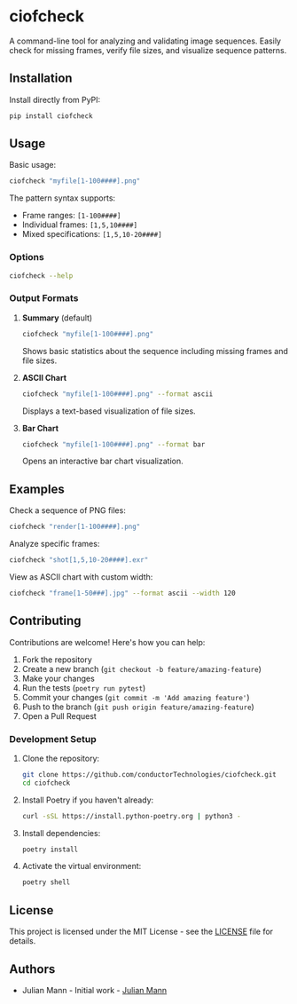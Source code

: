 # ciofcheck

A command-line tool for analyzing and validating image sequences. Easily check for missing frames, verify file sizes, and visualize sequence patterns.

## Installation

Install directly from PyPI:
```bash
pip install ciofcheck
```

## Usage

Basic usage:
```bash
ciofcheck "myfile[1-100####].png"
```

The pattern syntax supports:
- Frame ranges: `[1-100####]`
- Individual frames: `[1,5,10####]`
- Mixed specifications: `[1,5,10-20####]`

### Options

```bash
ciofcheck --help
```

### Output Formats

1. **Summary** (default)
   ```bash
   ciofcheck "myfile[1-100####].png"
   ```
   Shows basic statistics about the sequence including missing frames and file sizes.

2. **ASCII Chart**
   ```bash
   ciofcheck "myfile[1-100####].png" --format ascii
   ```
   Displays a text-based visualization of file sizes.

3. **Bar Chart**
   ```bash
   ciofcheck "myfile[1-100####].png" --format bar
   ```
   Opens an interactive bar chart visualization.

## Examples

Check a sequence of PNG files:
```bash
ciofcheck "render[1-100####].png"
```

Analyze specific frames:
```bash
ciofcheck "shot[1,5,10-20####].exr"
```

View as ASCII chart with custom width:
```bash
ciofcheck "frame[1-50###].jpg" --format ascii --width 120
```

## Contributing

Contributions are welcome! Here's how you can help:

1. Fork the repository
2. Create a new branch (`git checkout -b feature/amazing-feature`)
3. Make your changes
4. Run the tests (`poetry run pytest`)
5. Commit your changes (`git commit -m 'Add amazing feature'`)
6. Push to the branch (`git push origin feature/amazing-feature`)
7. Open a Pull Request

### Development Setup

1. Clone the repository:
   ```bash
   git clone https://github.com/conductorTechnologies/ciofcheck.git
   cd ciofcheck
   ```

2. Install Poetry if you haven't already:
   ```bash
   curl -sSL https://install.python-poetry.org | python3 -
   ```

3. Install dependencies:
   ```bash
   poetry install
   ```

4. Activate the virtual environment:
   ```bash
   poetry shell
   ```

## License

This project is licensed under the MIT License - see the [LICENSE](LICENSE) file for details.

## Authors

- Julian Mann - Initial work - [Julian Mann](https://github.com/hoolymama)

